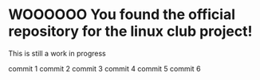 # WOOOOOO You found the official repository for the linux club project!

This is still a work in progress

commit 1
commit 2
commit 3
commit 4
commit 5
commit 6